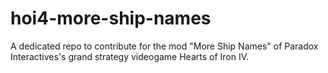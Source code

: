 # hoi4-more-ship-names
A dedicated repo to contribute for the mod "More Ship Names" of Paradox Interactives's grand strategy videogame Hearts of Iron IV.
